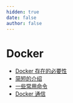 ```yaml
---
hidden: true
date: false
author: false
---
```


# Docker

- [Docker 存在的必要性](./Preview.md)
- [简短的介绍](./Intro.md)
- [一些常用命令](./Command.md)
- [Docker 通信](./Communication.md)
